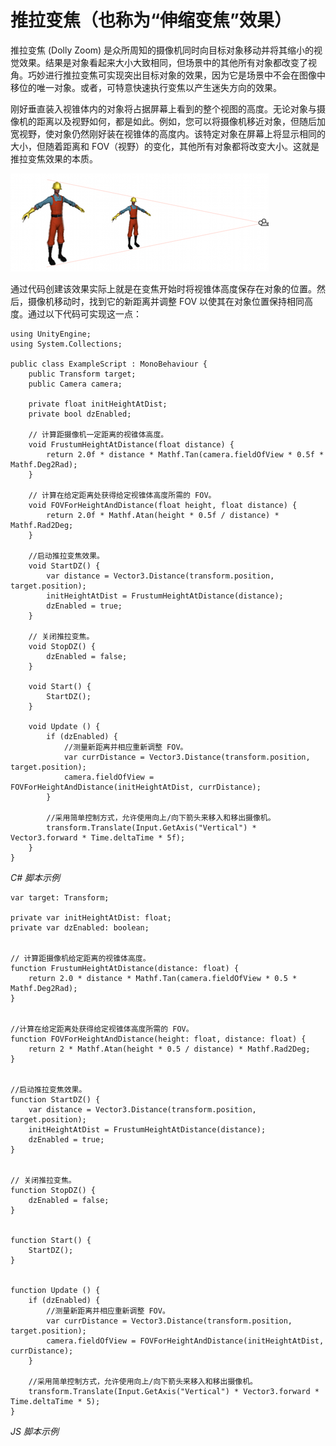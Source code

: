 推拉变焦（也称为“伸缩变焦”效果）
======================================


推拉变焦 (Dolly Zoom) 是众所周知的摄像机同时向目标对象移动并将其缩小的视觉效果。结果是对象看起来大小大致相同，但场景中的其他所有对象都改变了视角。巧妙进行推拉变焦可实现突出目标对象的效果，因为它是场景中不会在图像中移位的唯一对象。或者，可特意快速执行变焦以产生迷失方向的效果。

刚好垂直装入视锥体内的对象将占据屏幕上看到的整个视图的高度。无论对象与摄像机的距离以及视野如何，都是如此。例如，您可以将摄像机移近对象，但随后加宽视野，使对象仍然刚好装在视锥体的高度内。该特定对象在屏幕上将显示相同的大小，但随着距离和 FOV（视野）的变化，其他所有对象都将改变大小。这就是推拉变焦效果的本质。


![](../uploads/Main/EqualFrustumHeight.png) 

通过代码创建该效果实际上就是在变焦开始时将视锥体高度保存在对象的位置。然后，摄像机移动时，找到它的新距离并调整 FOV 以使其在对象位置保持相同高度。通过以下代码可实现这一点：

````
using UnityEngine;
using System.Collections;

public class ExampleScript : MonoBehaviour {
	public Transform target;
	public Camera camera;
	
	private float initHeightAtDist;
	private bool dzEnabled;

	// 计算距摄像机一定距离的视锥体高度。
	void FrustumHeightAtDistance(float distance) {
		return 2.0f * distance * Mathf.Tan(camera.fieldOfView * 0.5f * Mathf.Deg2Rad);
	}

	// 计算在给定距离处获得给定视锥体高度所需的 FOV。
	void FOVForHeightAndDistance(float height, float distance) {
		return 2.0f * Mathf.Atan(height * 0.5f / distance) * Mathf.Rad2Deg;
	}

	//启动推拉变焦效果。
	void StartDZ() {
		var distance = Vector3.Distance(transform.position, target.position);
		initHeightAtDist = FrustumHeightAtDistance(distance);
		dzEnabled = true;
	}
	
	// 关闭推拉变焦。
	void StopDZ() {
		dzEnabled = false;
	}
	
	void Start() {
		StartDZ();
	}

	void Update () {
		if (dzEnabled) {
			//测量新距离并相应重新调整 FOV。
			var currDistance = Vector3.Distance(transform.position, target.position);
			camera.fieldOfView = FOVForHeightAndDistance(initHeightAtDist, currDistance);
		}
		
		//采用简单控制方式，允许使用向上/向下箭头来移入和移出摄像机。
		transform.Translate(Input.GetAxis("Vertical") * Vector3.forward * Time.deltaTime * 5f);
	}
}
````
_C# 脚本示例_

````
var target: Transform;

private var initHeightAtDist: float;
private var dzEnabled: boolean;


// 计算距摄像机给定距离的视锥体高度。
function FrustumHeightAtDistance(distance: float) {
	return 2.0 * distance * Mathf.Tan(camera.fieldOfView * 0.5 * Mathf.Deg2Rad);
}


//计算在给定距离处获得给定视锥体高度所需的 FOV。
function FOVForHeightAndDistance(height: float, distance: float) {
	return 2 * Mathf.Atan(height * 0.5 / distance) * Mathf.Rad2Deg;
}


//启动推拉变焦效果。
function StartDZ() {
	var distance = Vector3.Distance(transform.position, target.position);
	initHeightAtDist = FrustumHeightAtDistance(distance);
	dzEnabled = true;
}


// 关闭推拉变焦。
function StopDZ() {
	dzEnabled = false;
}


function Start() {
	StartDZ();
}


function Update () {
	if (dzEnabled) {
		//测量新距离并相应重新调整 FOV。
		var currDistance = Vector3.Distance(transform.position, target.position);
		camera.fieldOfView = FOVForHeightAndDistance(initHeightAtDist, currDistance);
	}
	
	//采用简单控制方式，允许使用向上/向下箭头来移入和移出摄像机。
	transform.Translate(Input.GetAxis("Vertical") * Vector3.forward * Time.deltaTime * 5);
}

````
_JS 脚本示例_
